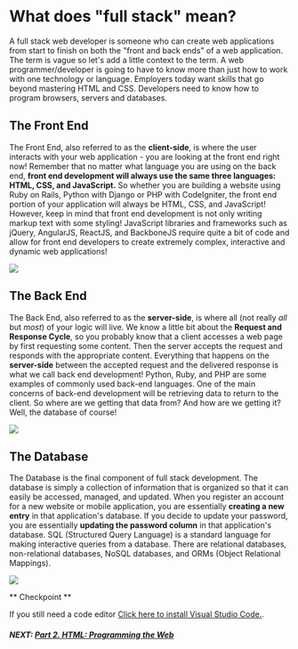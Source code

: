 # What does "full stack" mean?

A full stack web developer is someone who can create web applications from start to finish on both the "front and back ends" of a web application. The term is vague so let's add a little context to the term. A web programmer/developer is going to have to know more than just how to work with one technology or language. Employers today want skills that go beyond mastering HTML and CSS. Developers need to know how to program browsers, servers and databases. 

## The Front End

The Front End, also referred to as the **client-side**, is where the user interacts with your web application - you are looking at the front end right now! Remember that no matter what language you are using on the back end, **front end development will always use the same three languages: HTML, CSS, and JavaScript.** So whether you are building a website using Ruby on Rails, Python with Django or PHP with CodeIgniter, the front end portion of your application will always be HTML, CSS, and JavaScript! However, keep in mind that front end development is not only writing markup text with some styling! JavaScript libraries and frameworks such as jQuery, AngularJS, ReactJS, and BackboneJS require quite a bit of code and allow for front end developers to create extremely complex, interactive and dynamic web applications!

![](http://s3.amazonaws.com/General_V88/boomyeah/company_209/chapter_3935/handouts/chapter3935_7115_htmlcssjs.png)

## The Back End

The Back End, also referred to as the **server-side**, is where all (not really _all_ but _most_) of your logic will live. We know a little bit about the **Request and Response Cycle**, so you probably know that a client accesses a web page by first requesting some content. Then the server accepts the request and responds with the appropriate content. Everything that happens on the **server-side** between the accepted request and the delivered response is what we call back end development! Python, Ruby, and PHP are some examples of commonly used back-end languages. One of the main concerns of back-end development will be retrieving data to return to the client. So where are we getting that data from? And how are we getting it? Well, the database of course!

![](http://s3.amazonaws.com/General_V88/boomyeah/company_209/chapter_3935/handouts/chapter3935_7116_backend.png)

## The Database

The Database is the final component of full stack development. The database is simply a collection of information that is organized so that it can easily be accessed, managed, and updated. When you register an account for a new website or mobile application, you are essentially **creating a new entry** in that application's database. If you decide to update your password, you are essentially **updating the password column** in that application's database. SQL (Structured Query Language) is a standard language for making interactive queries from a database. There are relational databases, non-relational databases, NoSQL databases, and ORMs (Object Relational Mappings).

![](http://s3.amazonaws.com/General_V88/boomyeah/company_209/chapter_3935/handouts/chapter3935_7117_database-erd.png)

** Checkpoint **

If you still need a code editor [Click here to install Visual Studio Code.](https://code.visualstudio.com/).

##### NEXT: [Part 2. HTML: Programming the Web](https://github.com/daniel-dc-cd/web-fundamentals-1/tree/master/Part%202.%20HTML)
